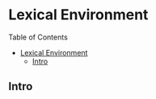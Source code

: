 # Lexical Environment

Table of Contents

- [Lexical Environment](#lexical-environment)
  - [Intro](#intro)

## Intro

